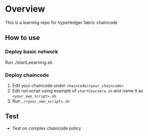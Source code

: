 # Overview
This is a learning repo for hyperledger fabric chaincode

## How to use
### Deploy basic network
Run ./startLeearning.sh

### Deploy chaincode
1. Edit your chaincode under `chaincode/<your_chaincode>`
2. Edit run script using example of `startCoursera.sh` and name it as `<your_own_script>.sh`
3. Run `./<your_own_script>.sh`


## Test
- Test on complex chaincode policy